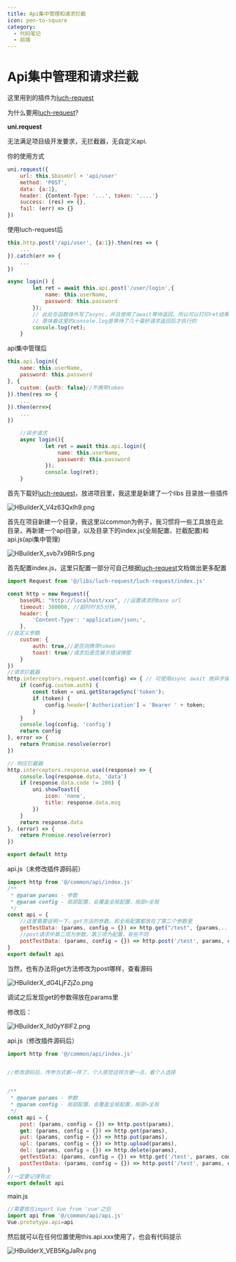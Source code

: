 ```yaml
---
title: Api集中管理和请求拦截
icon: pen-to-square
category:
  - 代码笔记
  - 前端
---
```

# Api集中管理和请求拦截

这里用到的插件为[luch-request](https://www.quanzhan.co/luch-request/)

为什么要用[luch-request](https://www.quanzhan.co/luch-request/)?

**uni.request**

无法满足项目级开发要求，无拦截器，无自定义api.

你的使用方式

```jsx
uni.request({
    url: this.$baseUrl + 'api/user'
    method: 'POST',
    data: {a:1},
    header: {Content-Type: '...', token: '....'}
    success: (res) => {},
    fail: (err) => {}
})
```

使用luch-request后

```jsx
this.http.post('/api/user', {a:1}).then(res => {
    ...
}).catch(err => {
    ...
})

async login() {
		let ret = await this.api.post('/user/login',{	
			name: this.userName,
			password: this.password
		});
		// 此处在函数体外写了async，并且使用了await等待返回，所以可以打印ret结果
		// 意味着这里的console.log是等待了几十毫秒请求返回后才执行的
		console.log(ret);
	}
```

api集中管理后

```jsx
this.api.login({
	name: this.userName,
	password: this.password
}, {
	custom: {auth: false}//不携带token
}).then(res => {
	...
}).then(err=>{
	...
})

	//异步请求
	async login(){
			let ret = await this.api.login({	
				name: this.userName,
				password: this.password
			});
			console.log(ret);
	}
```

首先下载好[luch-request](https://www.quanzhan.co/luch-request/)，放进项目里，我这里是新建了一个libs 目录放一些插件

![HBuilderX_V4z63Qxlh9.png](/assets/images/code/front/uniapp/HBuilderX_V4z63Qxlh9.png)

首先在项目新建一个目录，我这里以common为例子，我习惯将一些工具放在此目录，再新建一个api目录，以及目录下的index.js(全局配置、拦截配置)和api.js(api集中管理)

![HBuilderX_svb7x9BRrS.png](/assets/images/code/front/uniapp/HBuilderX_svb7x9BRrS.png)

首先配置index.js，这里只配置一部分可自己根据[luch-request](https://www.quanzhan.co/luch-request/)文档做出更多配置

```jsx
import Request from '@/libs/luch-request/luch-request/index.js'

const http = new Request({
	baseURL: "http://localhost/xxx", //设置请求的base url
	timeout: 300000, //超时时长5分钟,
	header: {
		'Content-Type': 'application/json;',
	},
//自定义参数
	custom: {
		auth: true,//是否则携带token
		toast: true//请求后是否展示错误弹窗
	}
})
//请求拦截器
http.interceptors.request.use((config) => { // 可使用async await 做异步操作
	if (config.custom.auth) {
		const token = uni.getStorageSync('token');
		if (token) {
			config.header['Authorization'] = 'Bearer ' + token;
		}
	}
	console.log(config, 'config')
	return config
}, error => {
	return Promise.resolve(error)
})

// 响应拦截器
http.interceptors.response.use((response) => {
	console.log(response.data, 'data')
	if (response.data.code != 200) {
		uni.showToast({
			icon: 'none',
			title: response.data.msg
		})
	}
	return response.data
}, (error) => {
	return Promise.resolve(error)
})

export default http
```

api.js（未修改插件源码前）

```jsx
import http from '@/common/api/index.js'
/**
 * @param params - 参数
 * @param config - 局部配置，会覆盖全局配置，局部>全局
 */
const api = {
	//这里需要说明一下，get方法的参数，和全局配置都放在了第二个参数里
	getTestData: (params, config = {}) => http.get("/test", {params,...config}),
	//post请求中第二项为参数，第三项为配置，有些不同
	postTestData: (params, config = {}) => http.post('/test', params, config),
}
export default api
```

当然，也有办法将get方法修改为post哪样，查看源码

![HBuilderX_dG4LjFZjZo.png](/assets/images/code/front/uniapp/HBuilderX_dG4LjFZjZo.png)

调试之后发现get的参数得放在params里

修改后：

![HBuilderX_lld0yY8lF2.png](/assets/images/code/front/uniapp/HBuilderX_lld0yY8lF2.png)

api.js（修改插件源码后）

```jsx
import http from '@/common/api/index.js'


//修改源码后，传参方式都一样了，个人感觉这样方便一点，看个人选择


/**
 * @param params - 参数
 * @param config - 局部配置，会覆盖全局配置，局部>全局
 */
const api = {
	post: (params, config = {}) => http.post(params),
	get: (params, config = {}) => http.get(params),
	put: (params, config = {}) => http.put(params),
	upl: (params, config = {}) => http.upload(params),
	del: (params, config = {}) => http.delete(params),
	getTestData: (params, config = {}) => http.get('/test', params, config),
	postTestData: (params, config = {}) => http.post('/test', params, config),
}
//一定要记得导出
export default api
```

main.js

```jsx
//需要放在import Vue from 'vue'之后
import api from '@/common/api/api.js'
Vue.prototype.api=api
```

然后就可以在任何位置使用this.api.xxx使用了，也会有代码提示

![HBuilderX_VEB5KgJaRv.png](/assets/images/code/front/uniapp/HBuilderX_VEB5KgJaRv.png)